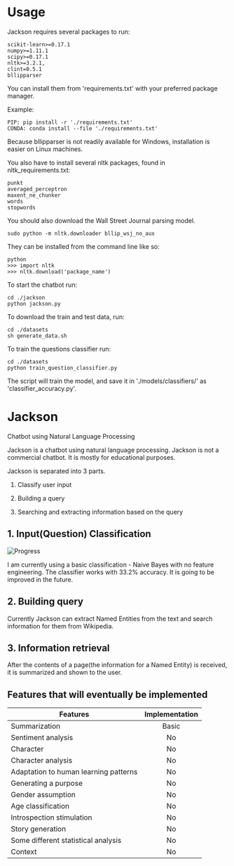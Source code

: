 # Usage
Jackson requires several packages to run:

```
scikit-learn>=0.17.1
numpy>=1.11.1
scipy>=0.17.1
nltk>=3.2.1,
clint=0.5.1
bllipparser
```

You can install them from 'requirements.txt' with your
preferred package manager.

Example:

```
PIP: pip install -r './requirements.txt'
CONDA: conda install --file './requirements.txt'
```

Because bllipparser is not readily available for Windows, installation is easier on Linux machines.

You also have to install several nltk packages, found in nltk_requirements.txt:
```
punkt
averaged_perceptron
maxent_ne_chunker
words
stopwords
```

You should also download the Wall Street Journal parsing model.

```
sudo python -m nltk.downloader bllip_wsj_no_aux
```

They can be installed from the command line like so:
```
python
>>> import nltk
>>> nltk.download('package_name')
```

To start the chatbot run:

```
cd ./jackson
python jackson.py
```

To download the train and test data, run:

```
cd ./datasets
sh generate_data.sh
```

To train the questions classifier run:

```
cd ./datasets
python train_question_classifier.py
```

The script will train the model, and save it in './models/classifiers/' as 'classifier_accuracy.py'.

# Jackson
Chatbot using Natural Language Processing

Jackson is a chatbot using natural language processing. Jackson is not a commercial chatbot.
It is mostly for educational purposes.

Jackson is separated into 3 parts.

1) Classify user input

2) Building a query

3) Searching and extracting information based on the query

## 1. Input(Question) Classification
![Progress](http://progressed.io/bar/33)

I am currently using a basic classification - Naive Bayes with no feature engineering.
The classifier works with 33.2% accuracy. It is going to be improved in the future.

## 2. Building query

Currently Jackson can extract Named Entities from the text and search information for them from Wikipedia.

## 3. Information retrieval

After the contents of a page(the information for a Named Entity) is received, it is summarized and shown to the user.

## Features that will eventually be implemented

| Features      | Implementation|
| ------------- |:-------------:|
| Summarization | Basic |
| Sentiment analysis | No |
| Character | No |
| Character analysis | No |
| Adaptation to human learning patterns | No |
| Generating a purpose | No |
| Gender assumption | No |
| Age classification | No |
| Introspection stimulation | No |
| Story generation | No |
| Some different statistical analysis | No |
| Context | No |
